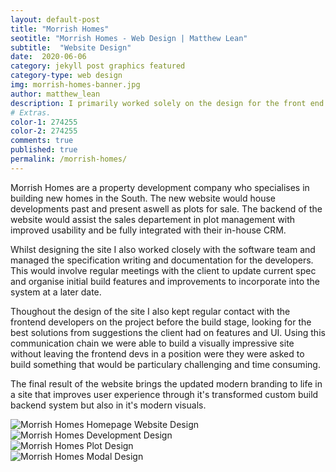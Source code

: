 ```yaml
---
layout: default-post
title: "Morrish Homes"
seotitle: "Morrish Homes - Web Design | Matthew Lean"
subtitle:  "Website Design"
date:  2020-06-06
category: jekyll post graphics featured
category-type: web design
img: morrish-homes-banner.jpg
author: matthew_lean
description: I primarily worked solely on the design for the front end website, working closely with the marketing team to incorporate their new branding. I also led the specification writing for the back end integrated system.
# Extras.
color-1: 274255
color-2: 274255
comments: true
published: true
permalink: /morrish-homes/
---
```


Morrish Homes are a property development company who specialises in building new homes in the South. The new website would house developments past and present aswell as plots for sale. The backend of the website would assist the sales departement in plot management with improved usability and be fully integrated with their in-house CRM.   

Whilst designing the site I also worked closely with the software team and managed the specification writing and documentation for the developers. This would involve regular meetings with the client to update current spec and organise initial build features and improvements to incorporate into the system at a later date. 

Thoughout the design of the site I also kept regular contact with the frontend developers on the project before the build stage, looking for the best solutions from suggestions the client had on features and UI. Using this communication chain we were able to build a visually impressive site without leaving the frontend devs in a position were they were asked to build something that would be particulary challenging and time consuming. 

The final result of the website brings the updated modern branding to life in a site that improves user experience through it's transformed custom build backend system but also in it's modern visuals.   


<div href="#" data-featherlight="{{ site.url }}/assets/site-post/morrish-homes-homepage-mockup.jpg" class="img"><img alt="Morrish Homes Homepage Website Design" src="{{ site.url }}/assets/site-post/morrish-homes-homepage-mockup.jpg"></div>

<div href="#" data-featherlight="{{ site.url }}/assets/site-post/morrish-homes-development-mockup.jpg" class="img"><img alt="Morrish Homes Development Design" src="{{ site.url }}/assets/site-post/morrish-homes-development-mockup.jpg"></div>

<div href="#" data-featherlight="{{ site.url }}/assets/site-post/morrish-homes-plot-mockup.jpg" class="img"><img alt="Morrish Homes Plot Design" src="{{ site.url }}/assets/site-post/morrish-homes-plot-mockup.jpg"></div>


<div href="#" data-featherlight="{{ site.url }}/assets/site-post/morrish-modal-design.jpg" class="img"><img alt="Morrish Homes Modal Design" src="{{ site.url }}/assets/site-post/morrish-modal-design.jpg"></div>

